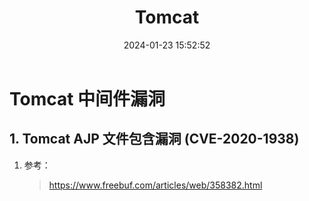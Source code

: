 ﻿---
title: Tomcat
categories:
- Network_Security
- Web
- Middleware
- Tomcat
tags:
- Network_Security
date: 2024-01-23 15:52:52
---

# Tomcat 中间件漏洞

## 1. Tomcat AJP 文件包含漏洞 (CVE-2020-1938)

1. 参考：

    > https://www.freebuf.com/articles/web/358382.html

